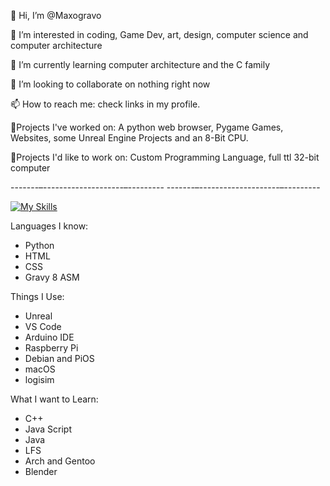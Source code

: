 👋 Hi, I’m @Maxogravo

👀 I’m interested in coding, Game Dev, art, design, computer science and computer architecture

🌱 I’m currently learning computer architecture and the C family

💞️ I’m looking to collaborate on nothing right now

📫 How to reach me: check links in my profile.

📝Projects I've worked on: A python web browser, Pygame Games, Websites, some Unreal Engine Projects and an 8-Bit CPU.

🧠Projects I'd like to work on: Custom Programming Language, full ttl 32-bit computer

-------–--------------------–---------
-------–--------------------–---------

[![My Skills](https://skillicons.dev/icons?i=html,css,python,apple,arduino,vscode,raspberrypi,unreal,debian,logisim)](https://skillicons.dev)

Languages I know:
- Python
- HTML
- CSS
- Gravy 8 ASM

Things I Use:
- Unreal
- VS Code
- Arduino IDE
- Raspberry Pi
- Debian and PiOS
- macOS
- logisim

What I want to Learn:
- C++
- Java Script
- Java
- LFS
- Arch and Gentoo
- Blender
